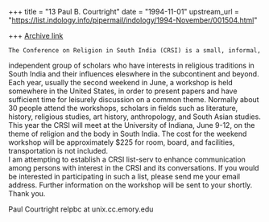 +++
title = "13 Paul B. Courtright"
date = "1994-11-01"
upstream_url = "https://list.indology.info/pipermail/indology/1994-November/001504.html"

+++
[Archive link](https://list.indology.info/pipermail/indology/1994-November/001504.html)


	The Conference on Religion in South India (CRSI) is a small, informal, 
independent group of scholars who have interests in religious traditions 
in South India and their influences eleswhere in the subcontinent and 
beyond.  Each year, usually the second weekend in June, a workshop is 
held somewhere in the United States, in order to present papers and have 
sufficient time for leisurely discussion on a common theme.  Normally 
about 30 people attend the workshops, scholars in fields such as 
literature, history, religious studies, art history, anthropology, and 
South Asian studies.
	This year the CRSI will meet at the University of Indiana, June 
9-12, on the theme of religion and the body in South India.  The cost for 
the weekend workshop will be approximately $225 for room, board, and 
facilities, transportation is not included.  
	I am attempting to establish a CRSI list-serv to enhance 
communication among persons with interest in the CRSI and its 
conversations.  If you would be interested in participating in such a 
list, please send me your email address.  Further information on the 
workshop will be sent to your shortly.  Thank you. 

Paul Courtright
relpbc at unix.cc.emory.edu





